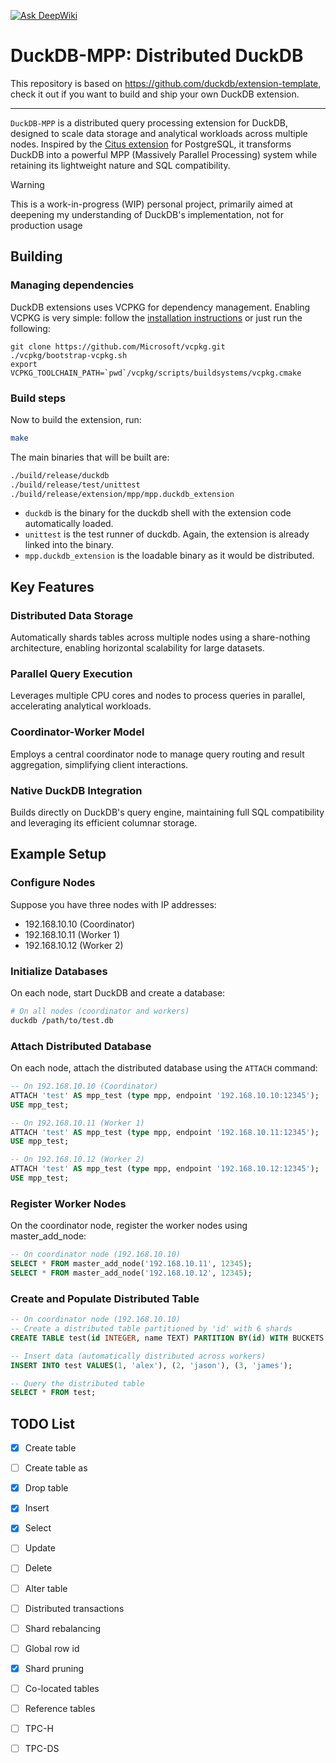 [![Ask DeepWiki](https://deepwiki.com/badge.svg)](https://deepwiki.com/sduzh/duckdb-mpp)

# DuckDB-MPP: Distributed DuckDB

This repository is based on https://github.com/duckdb/extension-template, check it out if you want to build and ship your own DuckDB extension.

---

`DuckDB-MPP` is a distributed query processing extension for DuckDB, designed to scale
data storage and analytical workloads across multiple nodes. Inspired by the [Citus extension](https://github.com/citusdata/citus) for
PostgreSQL, it transforms DuckDB into a powerful MPP (Massively Parallel Processing) system while retaining its
lightweight nature and SQL compatibility.

> [!WARNING]     
> This is a work-in-progress (WIP) personal project, primarily aimed at deepening my understanding of DuckDB's implementation,
> not for production usage

## Building
### Managing dependencies
DuckDB extensions uses VCPKG for dependency management. Enabling VCPKG is very simple: follow the [installation instructions](https://vcpkg.io/en/getting-started) or just run the following:
```shell
git clone https://github.com/Microsoft/vcpkg.git
./vcpkg/bootstrap-vcpkg.sh
export VCPKG_TOOLCHAIN_PATH=`pwd`/vcpkg/scripts/buildsystems/vcpkg.cmake
```

### Build steps
Now to build the extension, run:
```sh
make
```
The main binaries that will be built are:
```sh
./build/release/duckdb
./build/release/test/unittest
./build/release/extension/mpp/mpp.duckdb_extension
```
- `duckdb` is the binary for the duckdb shell with the extension code automatically loaded.
- `unittest` is the test runner of duckdb. Again, the extension is already linked into the binary.
- `mpp.duckdb_extension` is the loadable binary as it would be distributed.

## Key Features
### Distributed Data Storage
Automatically shards tables across multiple nodes using a share-nothing architecture, enabling horizontal scalability for large datasets.
### Parallel Query Execution
Leverages multiple CPU cores and nodes to process queries in parallel, accelerating analytical workloads.
### Coordinator-Worker Model
Employs a central coordinator node to manage query routing and result aggregation, simplifying client interactions.
### Native DuckDB Integration
Builds directly on DuckDB's query engine, maintaining full SQL compatibility and leveraging its efficient columnar storage.

## Example Setup

### Configure Nodes  
Suppose you have three nodes with IP addresses:
- 192.168.10.10 (Coordinator)
- 192.168.10.11 (Worker 1)
- 192.168.10.12 (Worker 2)

### Initialize Databases
On each node, start DuckDB and create a database:
```bash
# On all nodes (coordinator and workers)
duckdb /path/to/test.db
```

### Attach Distributed Database
On each node, attach the distributed database using the `ATTACH` command:
```SQL
-- On 192.168.10.10 (Coordinator)
ATTACH 'test' AS mpp_test (type mpp, endpoint '192.168.10.10:12345');
USE mpp_test;

-- On 192.168.10.11 (Worker 1)
ATTACH 'test' AS mpp_test (type mpp, endpoint '192.168.10.11:12345');
USE mpp_test;

-- On 192.168.10.12 (Worker 2)
ATTACH 'test' AS mpp_test (type mpp, endpoint '192.168.10.12:12345');
USE mpp_test;
```

### Register Worker Nodes
On the coordinator node, register the worker nodes using master_add_node:
```SQL
-- On coordinator node (192.168.10.10)
SELECT * FROM master_add_node('192.168.10.11', 12345);
SELECT * FROM master_add_node('192.168.10.12', 12345);
```

### Create and Populate Distributed Table
```SQL
-- On coordinator node (192.168.10.10)
-- Create a distributed table partitioned by 'id' with 6 shards
CREATE TABLE test(id INTEGER, name TEXT) PARTITION BY(id) WITH BUCKETS 6;

-- Insert data (automatically distributed across workers)
INSERT INTO test VALUES(1, 'alex'), (2, 'jason'), (3, 'james');

-- Query the distributed table
SELECT * FROM test;
```

## TODO List
- [x] Create table
- [ ] Create table as 
- [x] Drop table 
- [x] Insert
- [x] Select
- [ ] Update
- [ ] Delete
- [ ] Alter table 
- [ ] Distributed transactions
- [ ] Shard rebalancing
- [ ] Global row id
- [x] Shard pruning
- [ ] Co-located tables
- [ ] Reference tables
- [ ] TPC-H
- [ ] TPC-DS

